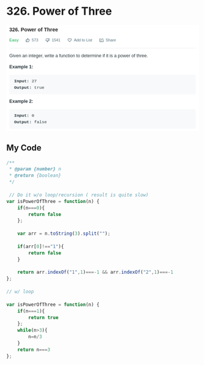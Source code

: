 # 326. Power of Three

![](.gitbook/assets/image%20%2834%29.png)

## My Code

```javascript
/**
 * @param {number} n
 * @return {boolean}
 */
 
 // Do it w/o loop/recursion ( result is quite slow)
var isPowerOfThree = function(n) {
    if(n===0){
        return false
    };
    
    var arr = n.toString(3).split("");
    
    if(arr[0]!=="1"){
        return false
    }

    return arr.indexOf("1",1)===-1 && arr.indexOf("2",1)===-1
};

// w/ loop

var isPowerOfThree = function(n) {
    if(n===1){
        return true
    };
    while(n>3){
        n=n/3
    }
    return n===3
};
```



